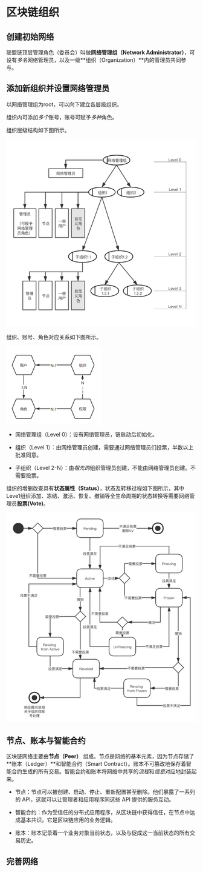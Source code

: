 # 区块链组织

## 创建初始网络

联盟链顶层管理角色（委员会）叫做**网络管理组（Network Administrator）**，可设有*多名*网络管理员，以及一级**组织（Organization）**内的管理员共同参与。

## 添加新组织并设置网络管理员

​以网络管理组为root，可以向下建立各层级组织。

​组织内可添加*多个*账号，账号可赋予*多种*角色。

​组织层级结构如下图所示。

![](img/20210120162358.png)


组织、账号、角色对应关系如下图所示。

![](img/20210120162532.png)

- 网络管理组（Level 0）：设有网络管理员，链启动后初始化。

- 组织（Level 1）：由网络管理员创建，需要通过网络管理员们投票，半数以上批准同意。

- 子组织（Level 2-N）：由*祖先的*组织管理员创建，不能由网络管理员创建。不需要投票。

组织的增删改查具有**状态属性（Status）**，状态及转移过程如下图所示，其中Leve1组织添加、冻结、激活、恢复、撤销等全生命周期的状态转换等需要网络管理员**投票(Vote)**。

![](img/20210120162557.png)

## 节点、账本与智能合约

区块链网络主要由**节点（Peer）** 组成。节点是网络的基本元素，因为节点存储了**账本（Ledger）**和智能合约（Smart Contract）。账本不可篡改地保存着智能合约生成的所有交易。智能合约和账本将网络中共享的*流程*和*信息*对应地封装起来。

- 节点：节点可以被创建、启动、停止、重新配置甚至删除。他们暴露了一系列的 API，这就可以让管理者和应用程序同这些 API 提供的服务互动。

- 智能合约：作为受信任的分布式应用程序，从区块链中获得信任，在节点中达成基本共识。它是区块链应用的业务逻辑。

- 账本：账本记录着一个业务对象当前状态，以及与促成这一当前状态的所有交易历史。

## 完善网络

